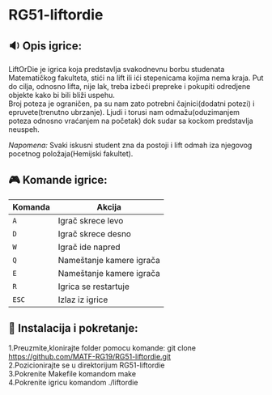 # RG51-liftordie
## :sound: Opis igrice:
LiftOrDie je igrica koja predstavlja svakodnevnu borbu studenata Matematičkog fakulteta, stići na lift ili ići stepenicama kojima nema kraja. Put do cilja, odnosno lifta, nije lak,  treba izbeći prepreke i pokupiti odredjene objekte kako bi bili bliži uspehu.  
Broj poteza je ograničen, pa su nam zato potrebni čajnici(dodatni potezi) i epruvete(trenutno ubrzanje). Ljudi i torusi nam odmažu(oduzimanjem poteza odnosno vraćanjem na početak) dok sudar sa kockom predstavlja neuspeh.

<em>Napomena:</em> Svaki iskusni student zna da postoji i lift odmah iza njegovog pocetnog položaja(Hemijski fakultet).




## :video_game: Komande igrice:
|Komanda   | Akcija  |
|---     |---|
| ``A``  |Igrač skrece levo   |
| ``D``  |Igrač skrece desno  |
| ``W``  |Igrač ide napred    |  
| ``Q``  |Nameštanje kamere igrača   |
| ``E``  |Nameštanje kamere igrača  |
| ``R``  |Igrica se restartuje   |
| ``ESC``|Izlaz iz igrice |




## :wrench: Instalacija i pokretanje:
1.Preuzmite,klonirajte folder pomocu komande:  git clone https://github.com/MATF-RG19/RG51-liftordie.git   
2.Pozicionirajte se u direktorijum RG51-liftordie  
3.Pokrenite Makefile komandom make   
4.Pokrenite igricu komandom ./liftordie  
